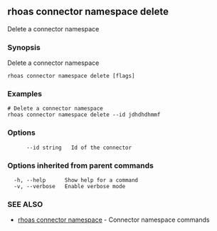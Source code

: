 ## rhoas connector namespace delete

Delete a connector namespace

### Synopsis

Delete a connector namespace

```
rhoas connector namespace delete [flags]
```

### Examples

```
# Delete a connector namespace
rhoas connector namespace delete --id jdhdhdhmmf

```

### Options

```
      --id string   Id of the connector
```

### Options inherited from parent commands

```
  -h, --help      Show help for a command
  -v, --verbose   Enable verbose mode
```

### SEE ALSO

* [rhoas connector namespace](rhoas_connector_namespace.md)	 - Connector namespace commands

